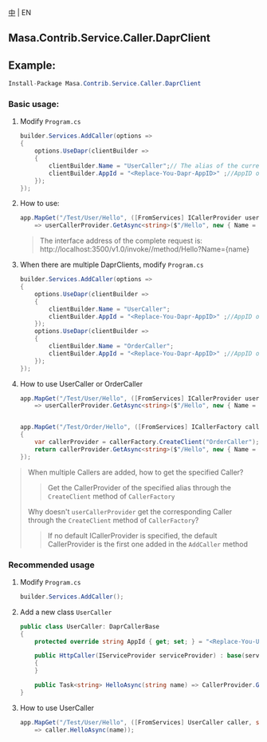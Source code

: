 [中](README.zh-CN.md) | EN

## Masa.Contrib.Service.Caller.DaprClient

## Example:

````c#
Install-Package Masa.Contrib.Service.Caller.DaprClient
````

### Basic usage:

1. Modify `Program.cs`

    ```` C#
    builder.Services.AddCaller(options =>
    {
        options.UseDapr(clientBuilder =>
        {
            clientBuilder.Name = "UserCaller";// The alias of the current Caller, when there is only one Provider, you can not assign a value to Name
            clientBuilder.AppId = "<Replace-You-Dapr-AppID>" ;//AppID of the callee dapr
        });
    });
    ````

2. How to use:

    ```` C#
    app.MapGet("/Test/User/Hello", ([FromServices] ICallerProvider userCallerProvider, string name)
        => userCallerProvider.GetAsync<string>($"/Hello", new { Name = name }));
    ````

   > The interface address of the complete request is: http://localhost:3500/v1.0/invoke/<Replace-You-Dapr-AppID>/method/Hello?Name={name}

3. When there are multiple DaprClients, modify `Program.cs`

    ```` C#
    builder.Services.AddCaller(options =>
    {
        options.UseDapr(clientBuilder =>
        {
            clientBuilder.Name = "UserCaller";
            clientBuilder.AppId = "<Replace-You-Dapr-AppID>" ;//AppID of the callee User service Dapr
        });
        options.UseDapr(clientBuilder =>
        {
            clientBuilder.Name = "OrderCaller";
            clientBuilder.AppId = "<Replace-You-Dapr-AppID>" ;//AppID of the callee Order service Dapr
        });
    });
    ````

4. How to use UserCaller or OrderCaller

    ```` C#
    app.MapGet("/Test/User/Hello", ([FromServices] ICallerProvider userCallerProvider, string name)
        => userCallerProvider.GetAsync<string>($"/Hello", new { Name = name }));


    app.MapGet("/Test/Order/Hello", ([FromServices] ICallerFactory callerFactory, string name) =>
    {
        var callerProvider = callerFactory.CreateClient("OrderCaller");
        return callerProvider.GetAsync<string>($"/Hello", new { Name = name });
    });
    ````

> When multiple Callers are added, how to get the specified Caller?
>> Get the CallerProvider of the specified alias through the `CreateClient` method of `CallerFactory`
>
> Why doesn't `userCallerProvider` get the corresponding Caller through the `CreateClient` method of `CallerFactory`?
>> If no default ICallerProvider is specified, the default CallerProvider is the first one added in the `AddCaller` method

### Recommended usage

1. Modify `Program.cs`

    ```` C#
    builder.Services.AddCaller();
    ````

2. Add a new class `UserCaller`

    ```` C#
    public class UserCaller: DaprCallerBase
    {
        protected override string AppId { get; set; } = "<Replace-You-UserService-Dapr-AppID>";

        public HttpCaller(IServiceProvider serviceProvider) : base(serviceProvider)
        {
        }

        public Task<string> HelloAsync(string name) => CallerProvider.GetStringAsync($"/Hello", new { Name = name });
    }
    ````

3. How to use UserCaller

    ```` C#
    app.MapGet("/Test/User/Hello", ([FromServices] UserCaller caller, string name)
        => caller.HelloAsync(name));
    ````